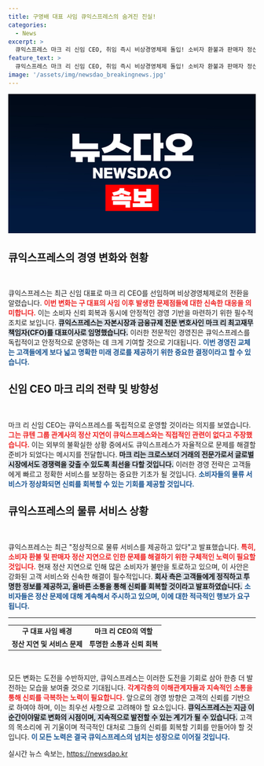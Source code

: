 ```yaml
---
title: 구영배 대표 사임 큐익스프레스의 숨겨진 진실!
categories:
  - News
excerpt: >
  큐익스프레스 마크 리 신임 CEO, 취임 즉시 비상경영체제 돌입! 소비자 환불과 판매자 정산 지연 사태로 비판 휩싸인 가운데, 티메프 사태의 진실은? 클릭해 더 알아보세요!
feature_text: >
  큐익스프레스 마크 리 신임 CEO, 취임 즉시 비상경영체제 돌입! 소비자 환불과 판매자 정산 지연 사태로 비판 휩싸인 가운데, 티메프 사태의 진실은? 클릭해 더 알아보세요!
image: '/assets/img/newsdao_breakingnews.jpg'
---
```


<p><img src="/assets/img/newsdao_breakingnews.jpg" alt="ontimetimes 속보" /></p>

<h2 data-ke-size="size26">큐익스프레스의 경영 변화와 현황</h2>

<p data-ke-size="size16">&nbsp;</p>

<p>큐익스프레스는 최근 신임 대표로 마크 리 CEO를 선임하며 비상경영체제로의 전환을 알렸습니다. <b><span style="color: #ee2323;">이번 변화는 구 대표의 사임 이후 발생한 문제점들에 대한 신속한 대응을 의미합니다.</span></b> 이는 소비자 신뢰 회복과 동시에 안정적인 경영 기반을 마련하기 위한 필수적 조치로 보입니다. <b><span style="background-color: #21538527;">큐익스프레스는 자본시장과 금융규제 전문 변호사인 마크 리 최고재무책임자(CFO)를 대표이사로 임명했습니다.</span></b> 이러한 전문적인 경영진은 큐익스프레스를 독립적이고 안정적으로 운영하는 데 크게 기여할 것으로 기대됩니다. <b><span style="color: #1a5490;">이번 경영진 교체는 고객들에게 보다 넓고 명확한 미래 경로를 제공하기 위한 중요한 결정이라고 할 수 있습니다.</span></b></p>

<h2 data-ke-size="size26">신임 CEO 마크 리의 전략 및 방향성</h2>

<p data-ke-size="size16">&nbsp;</p>

<p>마크 리 신임 CEO는 큐익스프레스를 독립적으로 운영할 것이라는 의지를 보였습니다. <b><span style="color: #ee2323;">그는 큐텐 그룹 관계사의 정산 지연이 큐익스프레스와는 직접적인 관련이 없다고 주장했습니다.</span></b> 이는 외부의 불확실한 상황 중에서도 큐익스프레스가 자율적으로 문제를 해결할 준비가 되었다는 메시지를 전달합니다. <b><span style="background-color: #21538527;">마크 리는 크로스보더 거래의 전문가로서 글로벌 시장에서도 경쟁력을 갖출 수 있도록 최선을 다할 것입니다.</span></b> 이러한 경영 전략은 고객들에게 빠르고 정확한 서비스를 보장하는 중요한 기초가 될 것입니다. <b><span style="color: #1a5490;">소비자들의 물류 서비스가 정상화되면 신뢰를 회복할 수 있는 기회를 제공할 것입니다.</span></b></p>

<h2 data-ke-size="size26">큐익스프레스의 물류 서비스 상황</h2>

<p data-ke-size="size16">&nbsp;</p>

<p>큐익스프레스는 최근 "정상적으로 물류 서비스를 제공하고 있다"고 발표했습니다. <b><span style="color: #ee2323;">특히, 소비자 환불 및 판매자 정산 지연으로 인한 문제를 해결하기 위한 구체적인 노력이 필요할 것입니다.</span></b> 현재 정산 지연으로 인해 많은 소비자가 불만을 토로하고 있으며, 이 사안은 강화된 고객 서비스와 신속한 해결이 필수적입니다. <b><span style="background-color: #21538527;">회사 측은 고객들에게 정직하고 투명한 정보를 제공하고, 올바른 소통을 통해 신뢰를 회복할 것이라고 발표하였습니다.</span></b> <b><span style="color: #1a5490;">소비자들은 정산 문제에 대해 계속해서 주시하고 있으며, 이에 대한 적극적인 행보가 요구됩니다.</span></b></p>

<hr>

<table style="width: 100%;">
<tr>
<td style="text-align: center; height: 17px;"><b>구 대표 사임 배경</b></td>
<td style="text-align: center; height: 17px;"><b>마크 리 CEO의 역할</b></td>
</tr>
<tr>
<td style="text-align: center; height: 17px;"><b>정산 지연 및 서비스 문제</b></td>
<td style="text-align: center; height: 17px;"><b>투명한 소통과 신뢰 회복</b></td>
</tr>
</table>

<p data-ke-size="size16">&nbsp;</p>

<p>모든 변화는 도전을 수반하지만, 큐익스프레스는 이러한 도전을 기회로 삼아 한층 더 발전하는 모습을 보여줄 것으로 기대됩니다. <b><span style="color: #ee2323;">각계각층의 이해관계자들과 지속적인 소통을 통해 신뢰를 극복하는 노력이 필요합니다.</span></b> 앞으로의 경영 방향은 고객의 신뢰를 기반으로 하여야 하며, 이는 최우선 사항으로 고려해야 할 요소입니다. <b><span style="background-color: #21538527;">큐익스프레스는 지금 이 순간이야말로 변화의 시점이며, 지속적으로 발전할 수 있는 계기가 될 수 있습니다.</span></b> 고객의 목소리에 귀 기울이며 적극적인 대처로 그들의 신뢰를 회복할 기회를 만들어야 할 것입니다. <b><span style="color: #1a5490;">이 모든 노력은 결국 큐익스프레스의 넘치는 성장으로 이어질 것입니다.</span></b></p>
실시간 뉴스 속보는, <a href="https://newsdao.kr" rel="dofollow">https://newsdao.kr</a>


